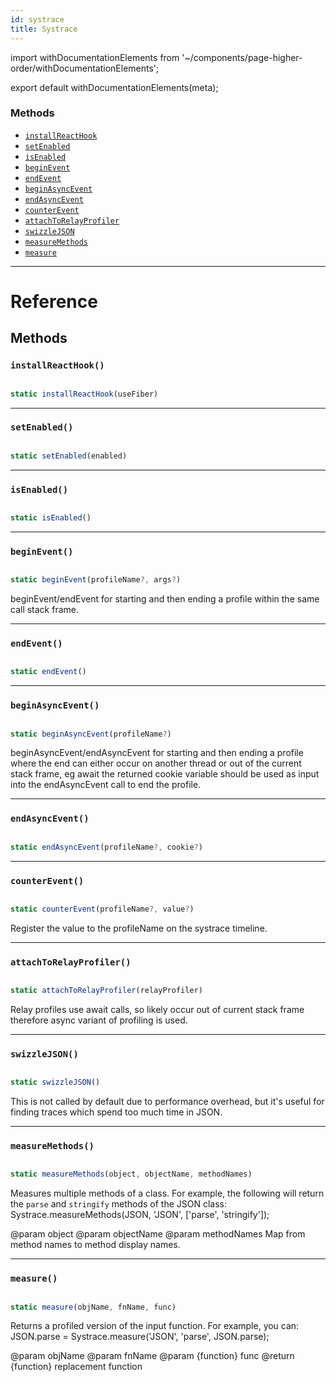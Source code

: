 ```yaml
---
id: systrace
title: Systrace
---
```


import withDocumentationElements from '~/components/page-higher-order/withDocumentationElements';

export default withDocumentationElements(meta);

### Methods

* [`installReactHook`](../systrace/#installreacthook)
* [`setEnabled`](../systrace/#setenabled)
* [`isEnabled`](../systrace/#isenabled)
* [`beginEvent`](../systrace/#beginevent)
* [`endEvent`](../systrace/#endevent)
* [`beginAsyncEvent`](../systrace/#beginasyncevent)
* [`endAsyncEvent`](../systrace/#endasyncevent)
* [`counterEvent`](../systrace/#counterevent)
* [`attachToRelayProfiler`](../systrace/#attachtorelayprofiler)
* [`swizzleJSON`](../systrace/#swizzlejson)
* [`measureMethods`](../systrace/#measuremethods)
* [`measure`](../systrace/#measure)

---

# Reference

## Methods

### `installReactHook()`


```javascript

static installReactHook(useFiber)

```


---

### `setEnabled()`


```javascript

static setEnabled(enabled)

```


---

### `isEnabled()`


```javascript

static isEnabled()

```


---

### `beginEvent()`


```javascript

static beginEvent(profileName?, args?)

```


beginEvent/endEvent for starting and then ending a profile within the same call stack frame.

---

### `endEvent()`


```javascript

static endEvent()

```


---

### `beginAsyncEvent()`


```javascript

static beginAsyncEvent(profileName?)

```


beginAsyncEvent/endAsyncEvent for starting and then ending a profile where the end can either occur on another thread or out of the current stack frame, eg await the returned cookie variable should be used as input into the endAsyncEvent call to end the profile.

---

### `endAsyncEvent()`


```javascript

static endAsyncEvent(profileName?, cookie?)

```


---

### `counterEvent()`


```javascript

static counterEvent(profileName?, value?)

```


Register the value to the profileName on the systrace timeline.

---

### `attachToRelayProfiler()`


```javascript

static attachToRelayProfiler(relayProfiler)

```


Relay profiles use await calls, so likely occur out of current stack frame therefore async variant of profiling is used.

---

### `swizzleJSON()`


```javascript

static swizzleJSON()

```


This is not called by default due to performance overhead, but it's useful for finding traces which spend too much time in JSON.

---

### `measureMethods()`


```javascript

static measureMethods(object, objectName, methodNames)

```


Measures multiple methods of a class. For example, the following will return the `parse` and `stringify` methods of the JSON class: Systrace.measureMethods(JSON, 'JSON', ['parse', 'stringify']);

@param object @param objectName @param methodNames Map from method names to method display names.

---

### `measure()`


```javascript

static measure(objName, fnName, func)

```


Returns a profiled version of the input function. For example, you can: JSON.parse = Systrace.measure('JSON', 'parse', JSON.parse);

@param objName @param fnName @param {function} func @return {function} replacement function

